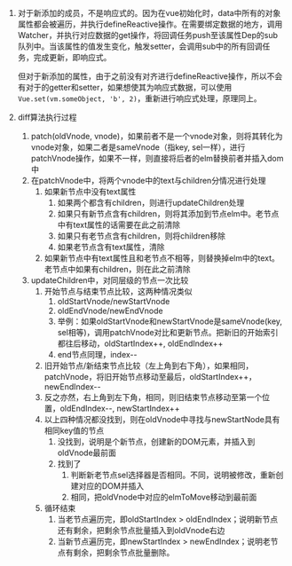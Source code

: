1. 对于新添加的成员，不是响应式的。因为在vue初始化时，data中所有的对象属性都会被遍历，并执行defineReactive操作。在需要绑定数据的地方，调用Watcher，并执行对应数据的get操作，将回调任务push至该属性Dep的sub队列中。当该属性的值发生变化，触发setter，会调用sub中的所有回调任务，完成更新，即响应式。

   但对于新添加的属性，由于之前没有对齐进行defineReactive操作，所以不会有对于的getter和setter，如果想使其为响应式数据，可以使用`Vue.set(vm.someObject, 'b', 2)`，重新进行响应式处理，原理同上。

2. diff算法执行过程

   1. patch(oldVnode, vnode)，如果前者不是一个vnode对象，则将其转化为vnode对象，如果二者是sameVnode（指key, sel一样），进行patchVnode操作，如果不一样，则直接将后者的elm替换前者并插入dom中
   2. 在patchVnode中，将两个vnode中的text与children分情况进行处理
      1. 如果新节点中没有text属性
         1. 如果两个都含有children，则进行updateChildren处理
         2. 如果只有新节点含有children，则将其添加到节点elm中。老节点中有text属性的话需要在此之前清除
         3. 如果只有老节点含有children，则将children移除
         4. 如果老节点含有text属性，清除
      2. 如果新节点中有text属性且和老节点不相等，则替换掉elm中的text。老节点中如果有children，则在此之前清除
   3. updateChildren中，对同层级的节点一次比较
      1. 开始节点与结束节点比较，这两种情况类似
         1. oldStartVnode/newStartVnode
         2. oldEndVnode/newEndVnode
         3. 举例：如果oldStartVnode和newStartVnode是sameVnode(key, sel相等)，调用patchVnode对比和更新节点。把新旧的开始索引都往后移动，oldStartIndex++, oldEndIndex++
         4. end节点同理，index--
      2. 旧开始节点/新结束节点比较（左上角到右下角），如果相同，patchVnode，将旧开始节点移动至最后，oldStartIndex++，newEndIndex--
      3. 反之亦然，右上角到左下角，相同，则旧结束节点移动至第一个位置，oldEndIndex--, newStartIndex++
      4. 以上四种情况都没找到，则在oldVnode中寻找与newStartNode具有相同key值的节点
         1. 没找到，说明是个新节点，创建新的DOM元素，并插入到oldVnode最前面
         2. 找到了
            1. 判断新老节点sel选择器是否相同。不同，说明被修改，重新创建对应的DOM并插入
            2. 相同，把oldVnode中对应的elmToMove移动到最前面
      5. 循环结束
         1. 当老节点遍历完，即oldStartIndex > oldEndIndex；说明新节点还有剩余，把剩余节点批量插入到oldVnode右边
         2. 当新节点遍历完，即newStartIndex > newEndIndex；说明老节点有剩余，把剩余节点批量删除。

